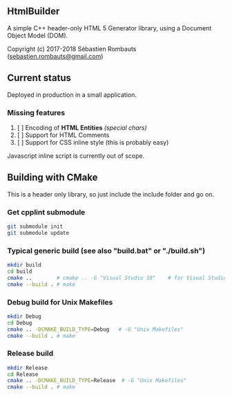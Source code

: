 HtmlBuilder
-----------

A simple C++ header-only HTML 5 Generator library, using a Document Object Model (DOM).

Copyright (c) 2017-2018 Sébastien Rombauts (sebastien.rombauts@gmail.com)

## Current status

Deployed in production in a small application.

### Missing features

1. [ ] Encoding of **HTML Entities** *(special chars)*
2. [ ] Support for HTML Comments
3. [ ] Support for CSS inline style (this is probably easy)

Javascript inline script is currently out of scope.

## Building with CMake

This is a header only library, so just include the include folder and go on.

### Get cpplint submodule

```bash
git submodule init
git submodule update
```

### Typical generic build (see also "build.bat" or "./build.sh")

```bash
mkdir build
cd build
cmake ..        # cmake .. -G "Visual Studio 10"    # for Visual Studio 2010
cmake --build . # make
```

### Debug build for Unix Makefiles

```bash
mkdir Debug
cd Debug
cmake .. -DCMAKE_BUILD_TYPE=Debug   # -G "Unix Makefiles"
cmake --build . # make
```

### Release build

```bash
mkdir Release
cd Release
cmake .. -DCMAKE_BUILD_TYPE=Release  # -G "Unix Makefiles"
cmake --build . # make
```
